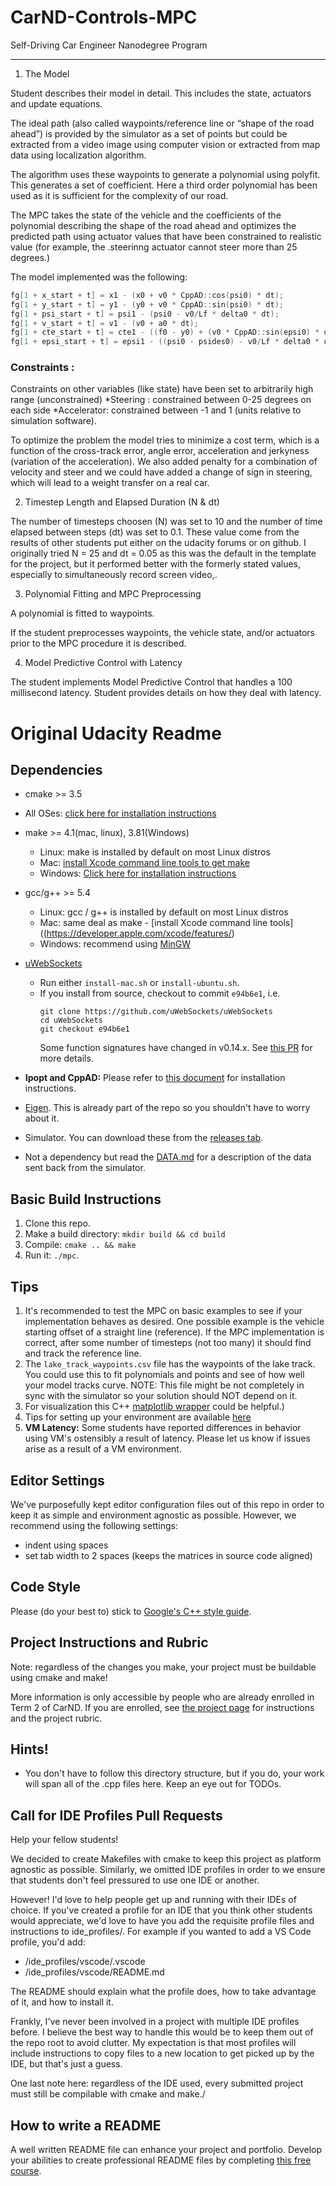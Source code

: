 # CarND-Controls-MPC
Self-Driving Car Engineer Nanodegree Program

---

1. The ModelStudent describes their model in detail. This includes the state, actuators and update equations.The ideal path (also called waypoints/reference line or “shape of the road ahead”)  is provided by the simulator as a set of points but could be extracted from a video image using computer vision or extracted from map data using localization algorithm. The algorithm uses these waypoints to generate a polynomial using polyfit. This generates a set of coefficient. Here a third order polynomial has been used as it is sufficient for the complexity of our road. The MPC takes the state of the vehicle and the coefficients of the polynomial describing the shape of the road ahead and optimizes the predicted path using actuator values that have been constrained to realistic value (for example, the .steerinng actuator cannot steer more than 25 degrees.) The model implemented was the following:  ```cpp
fg[1 + x_start + t] = x1 - (x0 + v0 * CppAD::cos(psi0) * dt);fg[1 + y_start + t] = y1 - (y0 + v0 * CppAD::sin(psi0) * dt);fg[1 + psi_start + t] = psi1 - (psi0 - v0/Lf * delta0 * dt);fg[1 + v_start + t] = v1 - (v0 + a0 * dt);fg[1 + cte_start + t] = cte1 - ((f0 - y0) + (v0 * CppAD::sin(epsi0) * dt));fg[1 + epsi_start + t] = epsi1 - ((psi0 - psides0) - v0/Lf * delta0 * dt);
```### Constraints : Constraints on other variables (like state) have been set to arbitrarily high range (unconstrained) *Steering : constrained between 0-25 degrees on each side*Accelerator: constrained between -1 and 1 (units relative to simulation software). To optimize the problem the model tries to minimize a cost term, which is a function of the cross-track error, angle error, acceleration and jerkyness (variation of the acceleration).  We also added penalty for a combination of velocity and steer and we could have added a change of sign in steering, which will lead to a weight transfer on a real car. 2. Timestep Length and Elapsed Duration (N & dt)The number of timesteps choosen (N) was set to 10 and the number of time elapsed between steps (dt) was set to 0.1. These value come from the results of other students put either on the udacity forums or on github. I originally tried N = 25 and dt = 0.05 as this was the default in the template for the project, but it performed better with the formerly stated values, especially to simultaneously record screen video,.3. Polynomial Fitting and MPC PreprocessingA polynomial is fitted to waypoints.If the student preprocesses waypoints, the vehicle state, and/or actuators prior to the MPC procedure it is described.4. Model Predictive Control with LatencyThe student implements Model Predictive Control that handles a 100 millisecond latency. Student provides details on how they deal with latency.

# Original Udacity Readme 

## Dependencies

* cmake >= 3.5
 * All OSes: [click here for installation instructions](https://cmake.org/install/)
* make >= 4.1(mac, linux), 3.81(Windows)
  * Linux: make is installed by default on most Linux distros
  * Mac: [install Xcode command line tools to get make](https://developer.apple.com/xcode/features/)
  * Windows: [Click here for installation instructions](http://gnuwin32.sourceforge.net/packages/make.htm)
* gcc/g++ >= 5.4
  * Linux: gcc / g++ is installed by default on most Linux distros
  * Mac: same deal as make - [install Xcode command line tools]((https://developer.apple.com/xcode/features/)
  * Windows: recommend using [MinGW](http://www.mingw.org/)
* [uWebSockets](https://github.com/uWebSockets/uWebSockets)
  * Run either `install-mac.sh` or `install-ubuntu.sh`.
  * If you install from source, checkout to commit `e94b6e1`, i.e.
    ```
    git clone https://github.com/uWebSockets/uWebSockets
    cd uWebSockets
    git checkout e94b6e1
    ```
    Some function signatures have changed in v0.14.x. See [this PR](https://github.com/udacity/CarND-MPC-Project/pull/3) for more details.

* **Ipopt and CppAD:** Please refer to [this document](https://github.com/udacity/CarND-MPC-Project/blob/master/install_Ipopt_CppAD.md) for installation instructions.
* [Eigen](http://eigen.tuxfamily.org/index.php?title=Main_Page). This is already part of the repo so you shouldn't have to worry about it.
* Simulator. You can download these from the [releases tab](https://github.com/udacity/self-driving-car-sim/releases).
* Not a dependency but read the [DATA.md](./DATA.md) for a description of the data sent back from the simulator.


## Basic Build Instructions

1. Clone this repo.
2. Make a build directory: `mkdir build && cd build`
3. Compile: `cmake .. && make`
4. Run it: `./mpc`.

## Tips

1. It's recommended to test the MPC on basic examples to see if your implementation behaves as desired. One possible example
is the vehicle starting offset of a straight line (reference). If the MPC implementation is correct, after some number of timesteps
(not too many) it should find and track the reference line.
2. The `lake_track_waypoints.csv` file has the waypoints of the lake track. You could use this to fit polynomials and points and see of how well your model tracks curve. NOTE: This file might be not completely in sync with the simulator so your solution should NOT depend on it.
3. For visualization this C++ [matplotlib wrapper](https://github.com/lava/matplotlib-cpp) could be helpful.)
4.  Tips for setting up your environment are available [here](https://classroom.udacity.com/nanodegrees/nd013/parts/40f38239-66b6-46ec-ae68-03afd8a601c8/modules/0949fca6-b379-42af-a919-ee50aa304e6a/lessons/f758c44c-5e40-4e01-93b5-1a82aa4e044f/concepts/23d376c7-0195-4276-bdf0-e02f1f3c665d)
5. **VM Latency:** Some students have reported differences in behavior using VM's ostensibly a result of latency.  Please let us know if issues arise as a result of a VM environment.

## Editor Settings

We've purposefully kept editor configuration files out of this repo in order to
keep it as simple and environment agnostic as possible. However, we recommend
using the following settings:

* indent using spaces
* set tab width to 2 spaces (keeps the matrices in source code aligned)

## Code Style

Please (do your best to) stick to [Google's C++ style guide](https://google.github.io/styleguide/cppguide.html).

## Project Instructions and Rubric

Note: regardless of the changes you make, your project must be buildable using
cmake and make!

More information is only accessible by people who are already enrolled in Term 2
of CarND. If you are enrolled, see [the project page](https://classroom.udacity.com/nanodegrees/nd013/parts/40f38239-66b6-46ec-ae68-03afd8a601c8/modules/f1820894-8322-4bb3-81aa-b26b3c6dcbaf/lessons/b1ff3be0-c904-438e-aad3-2b5379f0e0c3/concepts/1a2255a0-e23c-44cf-8d41-39b8a3c8264a)
for instructions and the project rubric.

## Hints!

* You don't have to follow this directory structure, but if you do, your work
  will span all of the .cpp files here. Keep an eye out for TODOs.

## Call for IDE Profiles Pull Requests

Help your fellow students!

We decided to create Makefiles with cmake to keep this project as platform
agnostic as possible. Similarly, we omitted IDE profiles in order to we ensure
that students don't feel pressured to use one IDE or another.

However! I'd love to help people get up and running with their IDEs of choice.
If you've created a profile for an IDE that you think other students would
appreciate, we'd love to have you add the requisite profile files and
instructions to ide_profiles/. For example if you wanted to add a VS Code
profile, you'd add:

* /ide_profiles/vscode/.vscode
* /ide_profiles/vscode/README.md

The README should explain what the profile does, how to take advantage of it,
and how to install it.

Frankly, I've never been involved in a project with multiple IDE profiles
before. I believe the best way to handle this would be to keep them out of the
repo root to avoid clutter. My expectation is that most profiles will include
instructions to copy files to a new location to get picked up by the IDE, but
that's just a guess.

One last note here: regardless of the IDE used, every submitted project must
still be compilable with cmake and make./

## How to write a README
A well written README file can enhance your project and portfolio.  Develop your abilities to create professional README files by completing [this free course](https://www.udacity.com/course/writing-readmes--ud777).
